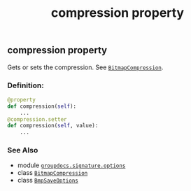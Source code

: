 ﻿---
title: compression property
second_title: GroupDocs.Signature for Python via .NET API References
description: 
type: docs
url: /python-net/groupdocs.signature.options/bmpsaveoptions/compression/
is_root: false
weight: 50
---

## compression property


Gets or sets the compression. See [`BitmapCompression`](/signature/python-net/groupdocs.signature.options/bitmapcompression).
### Definition:
```python
@property
def compression(self):
    ...
@compression.setter
def compression(self, value):
    ...
```

### See Also
* module [`groupdocs.signature.options`](../../)
* class [`BitmapCompression`](/signature/python-net/groupdocs.signature.options/bitmapcompression)
* class [`BmpSaveOptions`](/signature/python-net/groupdocs.signature.options/bmpsaveoptions)
